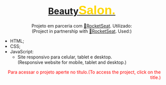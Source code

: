 <h1 align="center">
    <a href="https://rafaelrosasoffice.github.io/beautysalon/" target="_blank">Beauty<span style="font-family: Arial; font-size: 1.4em; color: gold;">Salon.</span></a>
</h1>
<p align="center">Projeto em parceria com <a href="https://app.rocketseat.com.br/" target="_blank">🚀RocketSeat</a>. Utilizado:<br>
(Project in partnership with <a href="https://app.rocketseat.com.br/" target="_blank">🚀RocketSeat</a>. Used:)</p>

<!--ts-->
* HTML;
* CSS;
* JavaScript:
    * Site responsivo para celular, tablet e desktop.<br>(Responsive website for mobile, tablet and desktop.)
<!--te-->


<p align="right" style="color: red;">Para acessar o projeto aperte no título.(To access the project, click on the title.)</p>
